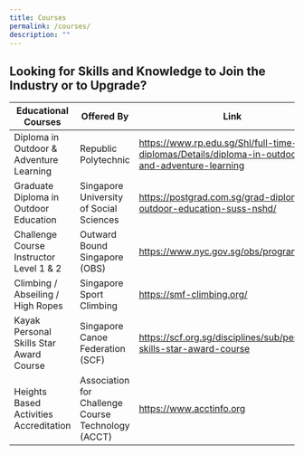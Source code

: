 ```yaml
---
title: Courses
permalink: /courses/
description: ""
---
```

## Looking for Skills and Knowledge to Join the Industry or to Upgrade? 



| Educational Courses | Offered By | Link |
| -------- | -------- | -------- |
| Diploma in Outdoor & Adventure Learning | Republic Polytechnic| https://www.rp.edu.sg/Shl/full-time-diplomas/Details/diploma-in-outdoor-and-adventure-learning     |
| Graduate Diploma in Outdoor Education | Singapore University of Social Sciences | https://postgrad.com.sg/grad-diploma-outdoor-education-suss-nshd/
| Challenge Course Instructor Level 1 & 2  | Outward Bound Singapore (OBS) | https://www.nyc.gov.sg/obs/programmes |
| Climbing / Abseiling / High Ropes | Singapore Sport Climbing | https://smf-climbing.org/|
| Kayak Personal Skills Star Award Course | Singapore Canoe Federation (SCF) | https://scf.org.sg/disciplines/sub/personal-skills-star-award-course |
| Heights Based Activities Accreditation | Association for Challenge Course Technology (ACCT) | https://www.acctinfo.org |